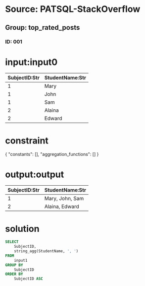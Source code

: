 # Source: PATSQL-StackOverflow
## Group: top_rated_posts
### ID: 001

# input:input0

| SubjectID:Str | StudentName:Str |
|---|---|
| 1 | Mary |
| 1 | John |
| 1 | Sam |
| 2 | Alaina |
| 2 | Edward |

# constraint

{
  "constants": [],
  "aggregation_functions": []
}

# output:output

| SubjectID:Str | StudentName:Str |
|---|---|
| 1 | Mary, John, Sam |
| 2 | Alaina, Edward |

# solution

```sql
SELECT
    SubjectID,
    string_agg(StudentName, ', ') 
FROM
    input1 
GROUP BY
    SubjectID 
ORDER BY
    SubjectID ASC
```

